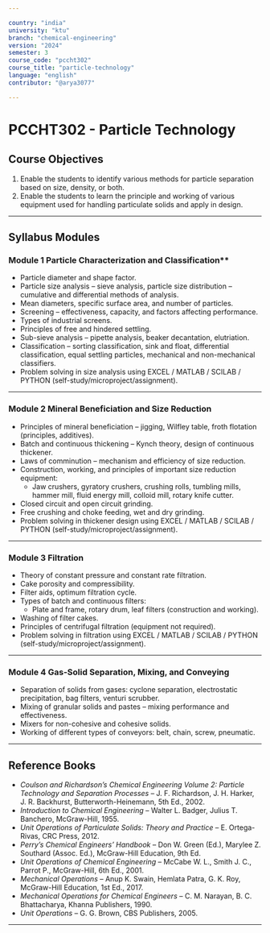 ```yaml
---

country: "india"
university: "ktu"
branch: "chemical-engineering"
version: "2024"
semester: 3
course_code: "pccht302"
course_title: "particle-technology"
language: "english"
contributor: "@arya3077"

---
```


# PCCHT302 - Particle Technology

## Course Objectives

1. Enable the students to identify various methods for particle separation based on size, density, or both.  
2. Enable the students to learn the principle and working of various equipment used for handling particulate solids and apply in design.  

---

## Syllabus Modules

### Module 1 Particle Characterization and Classification**  
- Particle diameter and shape factor.  
- Particle size analysis – sieve analysis, particle size distribution – cumulative and differential methods of analysis.  
- Mean diameters, specific surface area, and number of particles.  
- Screening – effectiveness, capacity, and factors affecting performance.  
- Types of industrial screens.  
- Principles of free and hindered settling.  
- Sub-sieve analysis – pipette analysis, beaker decantation, elutriation.  
- Classification – sorting classification, sink and float, differential classification, equal settling particles, mechanical and non-mechanical classifiers.  
- Problem solving in size analysis using EXCEL / MATLAB / SCILAB / PYTHON (self-study/microproject/assignment).  

---

### Module 2 Mineral Beneficiation and Size Reduction 
- Principles of mineral beneficiation – jigging, Wilfley table, froth flotation (principles, additives).  
- Batch and continuous thickening – Kynch theory, design of continuous thickener.  
- Laws of comminution – mechanism and efficiency of size reduction.  
- Construction, working, and principles of important size reduction equipment:  
  - Jaw crushers, gyratory crushers, crushing rolls, tumbling mills, hammer mill, fluid energy mill, colloid mill, rotary knife cutter.  
- Closed circuit and open circuit grinding.  
- Free crushing and choke feeding, wet and dry grinding.  
- Problem solving in thickener design using EXCEL / MATLAB / SCILAB / PYTHON (self-study/microproject/assignment).  

---

### Module 3 Filtration 
- Theory of constant pressure and constant rate filtration.  
- Cake porosity and compressibility.  
- Filter aids, optimum filtration cycle.  
- Types of batch and continuous filters:  
  - Plate and frame, rotary drum, leaf filters (construction and working).  
- Washing of filter cakes.  
- Principles of centrifugal filtration (equipment not required).  
- Problem solving in filtration using EXCEL / MATLAB / SCILAB / PYTHON (self-study/microproject/assignment).  

---

### Module 4 Gas-Solid Separation, Mixing, and Conveying 
- Separation of solids from gases: cyclone separation, electrostatic precipitation, bag filters, venturi scrubber.  
- Mixing of granular solids and pastes – mixing performance and effectiveness.  
- Mixers for non-cohesive and cohesive solids.  
- Working of different types of conveyors: belt, chain, screw, pneumatic.  

---

## Reference Books

- *Coulson and Richardson’s Chemical Engineering Volume 2: Particle Technology and Separation Processes* – J. F. Richardson, J. H. Harker, J. R. Backhurst, Butterworth-Heinemann, 5th Ed., 2002.  
- *Introduction to Chemical Engineering* – Walter L. Badger, Julius T. Banchero, McGraw-Hill, 1955.  
- *Unit Operations of Particulate Solids: Theory and Practice* – E. Ortega-Rivas, CRC Press, 2012.  
- *Perry’s Chemical Engineers’ Handbook* – Don W. Green (Ed.), Marylee Z. Southard (Assoc. Ed.), McGraw-Hill Education, 9th Ed.  
- *Unit Operations of Chemical Engineering* – McCabe W. L., Smith J. C., Parrot P., McGraw-Hill, 6th Ed., 2001.  
- *Mechanical Operations* – Anup K. Swain, Hemlata Patra, G. K. Roy, McGraw-Hill Education, 1st Ed., 2017.  
- *Mechanical Operations for Chemical Engineers* – C. M. Narayan, B. C. Bhattacharya, Khanna Publishers, 1990.  
- *Unit Operations* – G. G. Brown, CBS Publishers, 2005.  

---
